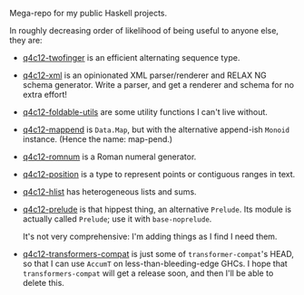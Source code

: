 Mega-repo for my public Haskell projects.

In roughly decreasing order of likelihood of being useful to anyone else, they are:

* [q4c12-twofinger](packages/twofinger) is an efficient alternating sequence type.

* [q4c12-xml](packages/xml) is an opinionated XML parser/renderer and RELAX NG schema generator. Write a parser, and get a renderer and schema for no extra effort!

* [q4c12-foldable-utils](packages/foldable-utils) are some utility functions I can't live without.

* [q4c12-mappend](packages/mappend) is `Data.Map`, but with the alternative append-ish `Monoid` instance. (Hence the name: map-pend.)

* [q4c12-romnum](packages/romnum) is a Roman numeral generator.

* [q4c12-position](packages/position) is a type to represent points or contiguous ranges in text.

* [q4c12-hlist](packages/hlist) has heterogeneous lists and sums.

* [q4c12-prelude](packages/prelude) is that hippest thing, an alternative `Prelude`. Its module is actually called `Prelude`; use it with `base-noprelude`.

  It's not very comprehensive: I'm adding things as I find I need them.

* [q4c12-transformers-compat](packages/transformers-compat) is just some of `transformer-compat`'s HEAD, so that I can use `AccumT` on less-than-bleeding-edge GHCs. I hope that `transformers-compat` will get a release soon, and then I'll be able to delete this.
